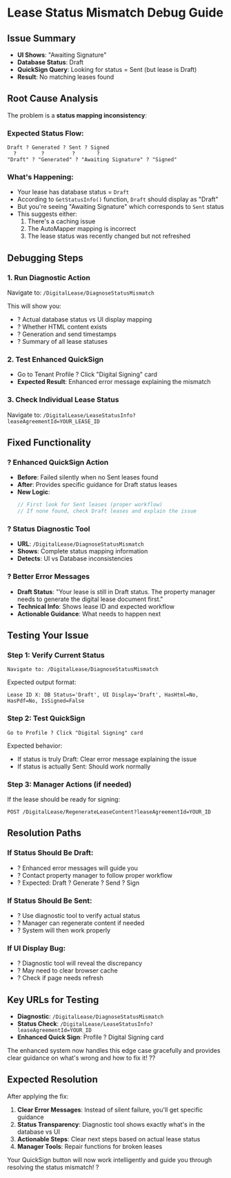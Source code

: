 # Lease Status Mismatch Debug Guide

## Issue Summary
- **UI Shows**: "Awaiting Signature" 
- **Database Status**: Draft
- **QuickSign Query**: Looking for status = Sent (but lease is Draft)
- **Result**: No matching leases found

## Root Cause Analysis

The problem is a **status mapping inconsistency**:

### Expected Status Flow:
```
Draft ? Generated ? Sent ? Signed
  ?        ?         ?       ?
"Draft" ? "Generated" ? "Awaiting Signature" ? "Signed"
```

### What's Happening:
- Your lease has database status = `Draft`
- According to `GetStatusInfo()` function, `Draft` should display as "Draft"
- But you're seeing "Awaiting Signature" which corresponds to `Sent` status
- This suggests either:
  1. There's a caching issue
  2. The AutoMapper mapping is incorrect
  3. The lease status was recently changed but not refreshed

## Debugging Steps

### 1. **Run Diagnostic Action**
Navigate to: `/DigitalLease/DiagnoseStatusMismatch`

This will show you:
- ? Actual database status vs UI display mapping
- ? Whether HTML content exists
- ? Generation and send timestamps
- ? Summary of all lease statuses

### 2. **Test Enhanced QuickSign**
- Go to Tenant Profile ? Click "Digital Signing" card
- **Expected Result**: Enhanced error message explaining the mismatch

### 3. **Check Individual Lease Status**
Navigate to: `/DigitalLease/LeaseStatusInfo?leaseAgreementId=YOUR_LEASE_ID`

## Fixed Functionality

### ? Enhanced QuickSign Action
- **Before**: Failed silently when no Sent leases found
- **After**: Provides specific guidance for Draft status leases
- **New Logic**: 
  ```csharp
  // First look for Sent leases (proper workflow)
  // If none found, check Draft leases and explain the issue
  ```

### ? Status Diagnostic Tool
- **URL**: `/DigitalLease/DiagnoseStatusMismatch`
- **Shows**: Complete status mapping information
- **Detects**: UI vs Database inconsistencies

### ? Better Error Messages
- **Draft Status**: "Your lease is still in Draft status. The property manager needs to generate the digital lease document first."
- **Technical Info**: Shows lease ID and expected workflow
- **Actionable Guidance**: What needs to happen next

## Testing Your Issue

### Step 1: Verify Current Status
```
Navigate to: /DigitalLease/DiagnoseStatusMismatch
```
Expected output format:
```
Lease ID X: DB Status='Draft', UI Display='Draft', HasHtml=No, HasPdf=No, IsSigned=False
```

### Step 2: Test QuickSign
```
Go to Profile ? Click "Digital Signing" card
```
Expected behavior:
- If status is truly Draft: Clear error message explaining the issue
- If status is actually Sent: Should work normally

### Step 3: Manager Actions (if needed)
If the lease should be ready for signing:
```
POST /DigitalLease/RegenerateLeaseContent?leaseAgreementId=YOUR_ID
```

## Resolution Paths

### If Status Should Be Draft:
- ? Enhanced error messages will guide you
- ? Contact property manager to follow proper workflow
- ? Expected: Draft ? Generate ? Send ? Sign

### If Status Should Be Sent:
- ? Use diagnostic tool to verify actual status
- ? Manager can regenerate content if needed
- ? System will then work properly

### If UI Display Bug:
- ? Diagnostic tool will reveal the discrepancy
- ? May need to clear browser cache
- ? Check if page needs refresh

## Key URLs for Testing

- **Diagnostic**: `/DigitalLease/DiagnoseStatusMismatch`
- **Status Check**: `/DigitalLease/LeaseStatusInfo?leaseAgreementId=YOUR_ID`
- **Enhanced Quick Sign**: Profile ? Digital Signing card

The enhanced system now handles this edge case gracefully and provides clear guidance on what's wrong and how to fix it! ??

## Expected Resolution

After applying the fix:
1. **Clear Error Messages**: Instead of silent failure, you'll get specific guidance
2. **Status Transparency**: Diagnostic tool shows exactly what's in the database vs UI
3. **Actionable Steps**: Clear next steps based on actual lease status
4. **Manager Tools**: Repair functions for broken leases

Your QuickSign button will now work intelligently and guide you through resolving the status mismatch! ?